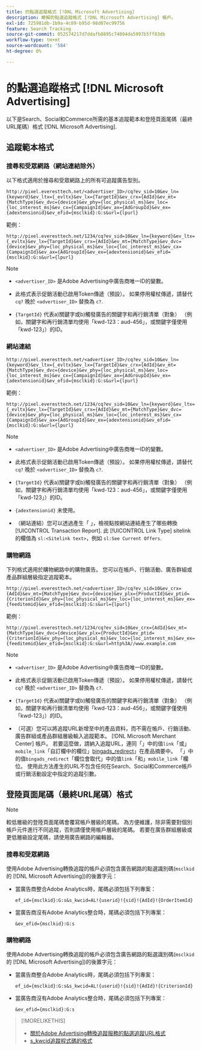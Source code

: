 ```yaml
---
title: 的點選追蹤格式 [!DNL Microsoft Advertising]
description: 瞭解的點選追蹤格式 [!DNL Microsoft Advertising] 帳戶。
exl-id: 725981db-1b9a-4c89-b95d-98d07ec99756
feature: Search Tracking
source-git-commit: 052574217d7ddafb8895c74094da5997b5ff83db
workflow-type: tm+mt
source-wordcount: '584'
ht-degree: 0%

---
```


# 的點選追蹤格式 [!DNL Microsoft Advertising]

以下是Search、Social和Commerce所需的基本追蹤範本和登陸頁面尾碼（最終URL尾碼）格式 [!DNL Microsoft Advertising].

## 追蹤範本格式

### 搜尋和受眾網路（網站連結除外）

以下格式適用於搜尋和受眾網路上的所有可追蹤廣告型別。

`http://pixel.everesttech.net/<advertiser_ID>/cq?ev_sid=10&ev_ln={keyword}&ev_ltx={_evltx}&ev_lx={TargetId}&ev_crx={AdId}&ev_mt={MatchType}&ev_dvc={device}&ev_phy={loc_physical_ms}&ev_loc={loc_interest_ms}&ev_cx={CampaignId}&ev_ax={AdGroupId}&ev_ex={adextensionid}&ev_efid={msclkid}:G:s&url={lpurl}`

範例：

`http://pixel.everesttech.net/1234/cq?ev_sid=10&ev_ln={keyword}&ev_ltx={_evltx}&ev_lx={TargetId}&ev_crx={AdId}&ev_mt={MatchType}&ev_dvc={device}&ev_phy={loc_physical_ms}&ev_loc={loc_interest_ms}&ev_cx={CampaignId}&ev_ax={AdGroupId}&ev_ex={adextensionid}&ev_efid={msclkid}:G:s&url={lpurl}`

>[!NOTE]
>
>* `<advertiser_ID>` 是Adobe Advertising中廣告商唯一ID的變數。
>
>* 此格式表示促銷活動已啟用Token傳遞（預設）。 如果停用權杖傳遞，請替代 `cq?` 晚於 `<advertiser_ID>` 替換為 `c?`.
>
>* `{TargetId}` 代表a)關鍵字或b)觸發廣告的關鍵字和再行銷清單（對象） （例如，關鍵字和再行銷清單均使用「kwd-123：aud-456」，或關鍵字僅使用「kwd-123」）的ID。

### 網站連結

`http://pixel.everesttech.net/<advertiser_ID>/cq?ev_sid=10&ev_ln={keyword}&ev_ltx={_evltx}&ev_lx={TargetId}&ev_crx={AdId}&ev_mt={MatchType}&ev_dvc={device}&ev_phy={loc_physical_ms}&ev_loc={loc_interest_ms}&ev_cx={CampaignId}&ev_ax={AdGroupId}&ev_ex={adextensionid}&ev_efid={msclkid}:G:s&url={lpurl}`

範例：

`http://pixel.everesttech.net/1234/cq?ev_sid=10&ev_ln={keyword}&ev_ltx={_evltx}&ev_lx={TargetId}&ev_crx={AdId}&ev_mt={MatchType}&ev_dvc={device}&ev_phy={loc_physical_ms}&ev_loc={loc_interest_ms}&ev_cx={CampaignId}&ev_ax={AdGroupId}&ev_ex={adextensionid}&ev_efid={msclkid}:G:s&url={lpurl}`

>[!NOTE]
>
>* `<advertiser_ID>` 是Adobe Advertising中廣告商唯一ID的變數。
>
>* 此格式表示促銷活動已啟用Token傳遞（預設）。 如果停用權杖傳遞，請替代 `cq?` 晚於 `<advertiser_ID>` 替換為 `c?`.
>
>* `{TargetId}` 代表a)關鍵字或b)觸發廣告的關鍵字和再行銷清單（對象） （例如，關鍵字和再行銷清單均使用「kwd-123：aud-456」，或關鍵字僅使用「kwd-123」）的ID。
>
>* `{adextensionid}` 未使用。
>
>* （網站連結）您可以透過產生「 」，檢視點按網站連結產生了哪些轉換 [!UICONTROL Transaction Report]. 此 [!UICONTROL Link Type] sitelink的欄值為 `sl:<Sitelink text>`，例如 `sl:See Current Offers`.

### 購物網路

下列格式適用於購物網路中的購物廣告。 您可以在帳戶、行銷活動、廣告群組或產品群組層級指定追蹤範本。

`http://pixel.everesttech.net/<advertiser_ID>/cq?ev_sid=10&ev_crx={AdId}&ev_mt={MatchType}&ev_dvc={device}&ev_plx={ProductId}&ev_ptid={CriterionId}&ev_phy={loc_physical_ms}&ev_loc={loc_interest_ms}&ev_ex={feeditemid}&ev_efid={msclkid}:G:s&url={lpurl}`

範例：

`http://pixel.everesttech.net/1234/cq?ev_sid=10&ev_crx={AdId}&ev_mt={MatchType}&ev_dvc={device}&ev_plx={ProductId}&ev_ptid={CriterionId}&ev_phy={loc_physical_ms}&ev_loc={loc_interest_ms}&ev_ex={feeditemid}&ev_efid={msclkid}:G:s&url=http%3A//www.example.com`

>[!NOTE]
>
>* `<advertiser_ID>` 是Adobe Advertising中廣告商唯一ID的變數。
>
>* 此格式表示促銷活動已啟用Token傳遞（預設）。 如果停用權杖傳遞，請替代 `cq?` 晚於 `<advertiser_ID>` 替換為 `c?`.
>
>* `{TargetId}` 代表a)關鍵字或b)觸發廣告的關鍵字和再行銷清單（對象） （例如，關鍵字和再行銷清單均使用「kwd-123：aud-456」，或關鍵字僅使用「kwd-123」）的ID。
>
>* （可選）您可以將追蹤URL新增至中的產品資料，而不需在帳戶、行銷活動、廣告群組或產品群組層級輸入追蹤範本。 [!DNL Microsoft Merchant Center] 帳戶。 若要這麼做，請納入追蹤URL，連同「」中的值`link`「或」`mobile_link`「自訂欄中的欄位」[bingads_redirect](https://help.bingads.microsoft.com/#apex/3/en/51084/0)」在產品摘要中。 「」中的值`bingads_redirect`「欄位會取代」中的值`link`「和」`mobile_link`「欄位。 使用此方法產生的URL不包含任何在Search、Social和Commerce帳戶或行銷活動設定中指定的追蹤引數。

## 登陸頁面尾碼（最終URL尾碼）格式

>[!NOTE]
>
>較低層級的登陸頁面尾碼會覆寫帳戶層級的尾碼。 為方便維護，除非需要對個別帳戶元件進行不同追蹤，否則請僅使用帳戶層級的尾碼。 若要在廣告群組層級或更低層級設定尾碼，請使用廣告網路的編輯器。

### 搜尋和受眾網路

使用Adobe Advertising轉換追蹤的帳戶必須包含廣告網路的點選識別碼(`msclkid` 的 [!DNL Microsoft Advertising])的後置字元：

* 當廣告商整合Adobe Analytics時，尾碼必須包括下列專案：

  `ef_id={msclkid}:G:s&s_kwcid=AL!{userid}!{sid}!{AdId}!{OrderItemId}`

* 當廣告商沒有Adobe Analytics整合時，尾碼必須包括下列專案：

  `&ev_efid={msclkid}:G:s`

### 購物網路

使用Adobe Advertising轉換追蹤的帳戶必須包含廣告網路的點選識別碼(`msclkid` 的 [!DNL Microsoft Advertising])的後置字元：

* 當廣告商整合Adobe Analytics時，尾碼必須包括下列專案：

  `ef_id={msclkid}:G:s&s_kwcid=AL!{userid}!{sid}!{AdId}!{CriterionId}`

* 當廣告商沒有Adobe Analytics整合時，尾碼必須包括下列專案：

  `&ev_efid={msclkid}:G:s`

>[!MORELIKETHIS]
>
>* [關於Adobe Advertising轉換追蹤服務的點選追蹤URL格式](formats-click-tracking-about.md)
>* [s\_kwcid追蹤程式碼的格式](skwcid-tracking-parameter.md)
